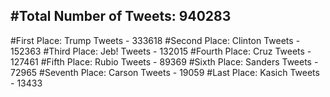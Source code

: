 #Total Number of Tweets: 940283 
---
#First Place: Trump Tweets - 333618
#Second Place: Clinton Tweets - 152363
#Third Place: Jeb! Tweets - 132015
#Fourth Place: Cruz Tweets - 127461
#Fifth Place: Rubio Tweets - 89369
#Sixth Place: Sanders Tweets - 72965
#Seventh Place: Carson Tweets - 19059
#Last Place: Kasich Tweets - 13433
